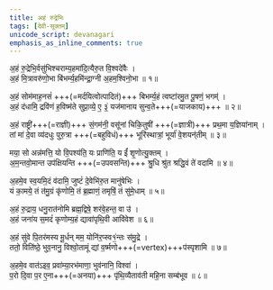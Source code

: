 ```yaml
---
title: अहं रुद्रेभिः
tags: [देवी-सूक्तम्]
unicode_script: devanagari
emphasis_as_inline_comments: true
---
```


अ॒हं रु॒द्रेभि॒र्वसु॑भिश्चराम्य॒हमा॑दि॒त्यैरु॒त वि॒श्वदे॑वैः ।  
अ॒हं मि॒त्रावरु॑णो॒भा बि॑भर्म्य॒हमि॑न्द्रा॒ग्नी अ॒हम॒श्विनो॒भा ॥ १॥

अ॒हं सोम॑माह॒नसं॑ +++(=मर्दयित्वोत्पादितं)+++ बिभर्म्य॒हं त्वष्टा॑रमु॒त पू॒षणं॒ भगम्॑ ।  
अ॒हं द॑धामि॒ द्रवि॑णं ह॒विष्म॑ते सुप्रा॒व्ये॒ ए॒ ३॒॑ यज॑मानाय सुन्व॒ते+++(=याजकाय)+++ ॥ २॥

अ॒हं राष्ट्री॑+++(=राज्ञी)+++ सं॒गम॑नी॒ वसू॑नां चिकि॒तुषी॑ +++(=ज्ञात्री)+++ प्रथ॒मा य॒ज्ञिया॑नाम् ।  
तां मा॑ दे॒वा व्य॑दधुः पुरु॒त्रा +++(=बहुविधं)+++ भूरि॑स्थात्रां॒ भूर्या॑ वे॒शयन्॑तीम् ॥ ३॥

मया॒ सो अन्न॑मत्ति॒ यो वि॒पश्य॑ति॒ यः प्राणि॑ति॒ य ईं॑ शृ॒णोत्यु॒क्तम् ।  
अ॒म॒न्तवो॒मान्त उप॑क्षियन्ति +++(=उपवसन्ति)+++ श्रु॒धि श्रु॑त श्रद्धि॒वं ते॑ वदामि ॥ ४॥

अ॒हमे॒व स्व॒यमि॒दं व॑दामि॒ जुष्टं॑ दे॒वेभि॑रु॒त मानु॑षेभिः ।  
यं का॒मये॒ तं त॑मु॒ग्रं कृ॑णोमि॒ तं ब्र॒ह्माणं॒ तमृषिं॒ तं सु॑मे॒धाम् ॥ ५॥

अ॒हं रु॒द्राय॒ धनु॒रात॑नोमि ब्रह्म॒द्विषे॒ शर॑वे॒हन्त॒ वा उ॑ ।  
अ॒हं जना॑य स॒मदं॑ कृणोम्य॒हं द्यावा॑पृथि॒वी आवि॑वेश ॥ ६॥

अ॒हं सु॑वे पि॒तर॑मस्य मू॒र्धन् मम॒ योनि॑र॒प्स्व१॒॑न्तः स॑मु॒द्रे ।  
ततो॒ विति॑ष्ठे॒ भुव॒नानु॒ विश्वो॒तामूं द्यां व॒र्ष्मणो+++(=vertex)+++प॑स्पृशामि ॥ ७॥

अ॒हमे॒व वात॑ऽइव॒ प्रवा॑म्या॒रभ॑माणा॒ भुव॑नानि॒ विश्वा॑ ।  
प॒रो दि॒वा प॒र ए॒ना+++(=अनया)+++ पृ॑थि॒व्यैताव॑ती महि॒ना सम्ब॑भूव ॥ ८॥

